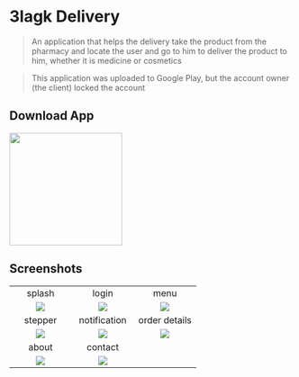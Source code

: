 # 3lagk Delivery

> An application that helps the delivery take the product from the pharmacy and locate the user and go to him to deliver the product to him, whether it is medicine or cosmetics




> This application was uploaded to Google Play, but the account owner (the client) locked the account


## Download App
<a href="https://github.com/Ahmedshiref72/elagk_delivery/releases/download/v1/delivery.apk"><img src="https://playerzon.com/asset/download.png" width="200"></img></a>

## Screenshots
<table width="100%">
  <tr>
    <td width="33.3%" align="center">
splash     </td>
        <td width="33.3%" align="center">
      login
    </td>
    <td width="33.3%" align="center">
     menu
    </td>

  </tr>
  <tr>
  <td width="33.3%" align="center"><img src="https://github.com/Ahmedshiref72/elagk_delivery/assets/103084673/6a04a538-5744-4e57-8f58-832d2e0aeb91"/></td>
     <td width="33.3%" align="center"><img src="https://github.com/Ahmedshiref72/elagk_delivery/assets/103084673/a9c48060-dab6-4ef1-8736-371c07f82e62"/></td>
  <td width="33.3%" align="center"><img src="https://github.com/Ahmedshiref72/elagk_delivery/assets/103084673/f81eb5a3-324c-4684-b725-c5018cedbdfb"/></td>
 
  </tr>
  <tr>
    <td width="33.3%" align="center">
       stepper
    </td>
        <td width="33.3%" align="center">
    notification
    </td>
        <td width="33.3%" align="center">
     order details
    </td>
  </tr>
  <tr>
  <td width="33.3%" align="center"><img src="https://github.com/Ahmedshiref72/elagk_delivery/assets/103084673/5f9bf39b-7c43-492f-8572-920700a1fc42"/></td>
  <td width="33.3%" align="center"><img src="https://github.com/Ahmedshiref72/elagk_delivery/assets/103084673/6fc7d6c2-0663-4c6d-b10d-a10f6473fff4"/></td>
  <td width="33.3%" align="center"><img src="https://github.com/Ahmedshiref72/elagk_delivery/assets/103084673/f2d6d3d7-2319-459b-84d8-b88a5d2508b2"/></td>
  </tr>
   <tr>
    <td width="33.3%" align="center">
      about
    </td>
        <td width="33.3%" align="center">
      contact
    </td>
  
  </tr>
  <tr>
  <td width="33.3%" align="center"><img src="https://github.com/Ahmedshiref72/elagk_delivery/assets/103084673/5644d6e5-5422-4848-946a-b2f9f7f85b1c"/></td>
  <td width="33.3%" align="center"><img src="https://github.com/Ahmedshiref72/elagk_delivery/assets/103084673/b218db6d-2e3d-4f7e-a80c-e04a2b5ebb4f"/></td>
 
  
</table>




 

